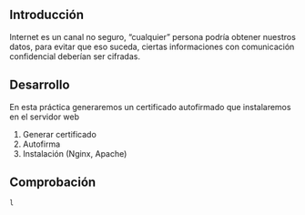 ## Introducción 
Internet es un canal no seguro, “cualquier” persona podría obtener nuestros datos, para evitar que eso suceda, ciertas informaciones con comunicación confidencial deberían ser cifradas.


## Desarrollo

En esta práctica generaremos un certificado autofirmado que instalaremos en el servidor web


1. Generar certificado
2. Autofirma
3. Instalación (Nginx, Apache)
 

## Comprobación

```bash
l
```
